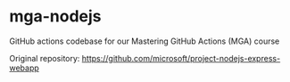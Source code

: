 # mga-nodejs
GitHub actions codebase for our Mastering GitHub Actions (MGA) course

Original repository: https://github.com/microsoft/project-nodejs-express-webapp
